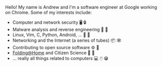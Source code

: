 Hello! My name is Andrew and I'm a software engineer at Google working on Chrome.  Some of my interests include:

 - Computer and network security 🖥️ 🔒
 - Malware analysis and reverse engineering 🦠 🔬
 - Linux, Vim, C, Python, Android, ... 🐧 🐍
 - Networking and the Internet (a series of tubes) 📦 🕸️
 - Contributing to open source software ⚙️ 🎁 
 - [Folding@Home](https://foldingathome.org) and Citizen Science 🧬 🧪
 - ... really all things related to computers 💻 🖱️ 😁
